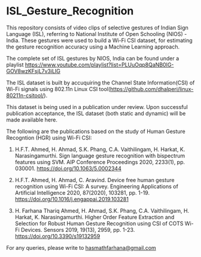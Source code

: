 # ISL_Gesture_Recognition
This repository consists of video clips of selective gestures of Indian Sign Language (ISL), referring to National Institute of Open Schooling (NIOS) - India. These gestures were used to build a Wi-Fi CSI dataset, for estimating the gesture recognition accuracy using a Machine Learning approach. 

The complete set of ISL gestures by NIOS, India can be found under a playlist https://www.youtube.com/playlist?list=PLUuOqp8QaNB0IG-GOV8wzKFsjL7v3iLIG

The ISL dataset is built by accuquiring the Channel State Information(CSI) of Wi-Fi signals using 802.11n Linux CSI tool(https://github.com/dhalperi/linux-80211n-csitool/).

This dataset is being used in a publication under review. Upon successful publication acceptance, the ISL dataset (both static and dynamic) will be made available here. 

The following are the publications based on the study of Human Gesture Recogntion (HGR) using Wi-Fi CSI:

1. H.F.T. Ahmed, H. Ahmad, S.K. Phang, C.A. Vaithilingam, H. Harkat, K. Narasingamurthi. Sign language gesture recognition with bispectrum features using SVM. AIP Conference Proceedings 2020, 2233(1), pp. 030001. https://doi.org/10.1063/5.0002344

2. H.F.T. Ahmed, H. Ahmad, C. Aravind. Device free human gesture recognition using Wi-Fi CSI: A survey. Engineering Applications of Artificial Intelligence 2020, 87(2020), 103281, pp. 1-19. https://doi.org/10.1016/j.engappai.2019.103281

3. H. Farhana Thariq Ahmed, H. Ahmad, S.K. Phang, C.A. Vaithilingam, H. Harkat, K. Narasingamurthi. Higher Order Feature Extraction and Selection for Robust Human Gesture Recognition using CSI of COTS Wi-Fi Devices. Sensors 2019, 19(13), 2959, pp. 1-23. https://doi.org/10.3390/s19132959

For any queries, please write to hasmathfarhana@gmail.com
